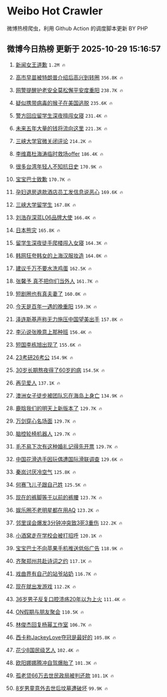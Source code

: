 # Weibo Hot Crawler 



微博热榜爬虫，利用 Github Action 的调度脚本更新 BY PHP 


## 微博今日热榜 更新于 2025-10-29 15:16:57 
1. [新闻女王道歉](https://s.weibo.com/weibo?q=%E6%96%B0%E9%97%BB%E5%A5%B3%E7%8E%8B%E9%81%93%E6%AD%89&t=31&band_rank=1&Refer=top) `1.2M 🔥` 

1. [高市早苗被特朗普介绍后高兴到转圈](https://s.weibo.com/weibo?q=%23%E9%AB%98%E5%B8%82%E6%97%A9%E8%8B%97%E8%A2%AB%E7%89%B9%E6%9C%97%E6%99%AE%E4%BB%8B%E7%BB%8D%E5%90%8E%E9%AB%98%E5%85%B4%E5%88%B0%E8%BD%AC%E5%9C%88%23&t=31&band_rank=2&Refer=top) `356.8K 🔥` 

1. [网警提醒护老安全莫松懈平安度重阳](https://s.weibo.com/weibo?q=%23%E7%BD%91%E8%AD%A6%E6%8F%90%E9%86%92%E6%8A%A4%E8%80%81%E5%AE%89%E5%85%A8%E8%8E%AB%E6%9D%BE%E6%87%88%E5%B9%B3%E5%AE%89%E5%BA%A6%E9%87%8D%E9%98%B3%23&t=31&band_rank=3&Refer=top) `238.7K 🔥` 

1. [疑似携带病毒的猴子在美国逃脱](https://s.weibo.com/weibo?q=%23%E7%96%91%E4%BC%BC%E6%90%BA%E5%B8%A6%E7%97%85%E6%AF%92%E7%9A%84%E7%8C%B4%E5%AD%90%E5%9C%A8%E7%BE%8E%E5%9B%BD%E9%80%83%E8%84%B1%23&t=31&band_rank=4&Refer=top) `235.6K 🔥` 

1. [警方回应留学生深夜擅闯女寝](https://s.weibo.com/weibo?q=%23%E8%AD%A6%E6%96%B9%E5%9B%9E%E5%BA%94%E7%95%99%E5%AD%A6%E7%94%9F%E6%B7%B1%E5%A4%9C%E6%93%85%E9%97%AF%E5%A5%B3%E5%AF%9D%23&t=31&band_rank=5&Refer=top) `231.4K 🔥` 

1. [未来五年大量的钱将流向这里](https://s.weibo.com/weibo?q=%23%E6%9C%AA%E6%9D%A5%E4%BA%94%E5%B9%B4%E5%A4%A7%E9%87%8F%E7%9A%84%E9%92%B1%E5%B0%86%E6%B5%81%E5%90%91%E8%BF%99%E9%87%8C%23&t=31&band_rank=6&Refer=top) `221.3K 🔥` 

1. [三峡大学官微关闭评论](https://s.weibo.com/weibo?q=%23%E4%B8%89%E5%B3%A1%E5%A4%A7%E5%AD%A6%E5%AE%98%E5%BE%AE%E5%85%B3%E9%97%AD%E8%AF%84%E8%AE%BA%23&t=31&band_rank=7&Refer=top) `214.2K 🔥` 

1. [李维嘉杜海涛临时救场offer](https://s.weibo.com/weibo?q=%E6%9D%8E%E7%BB%B4%E5%98%89%E6%9D%9C%E6%B5%B7%E6%B6%9B%E4%B8%B4%E6%97%B6%E6%95%91%E5%9C%BAoffer&t=31&band_rank=8&Refer=top) `186.4K 🔥` 

1. [很多台湾年轻人不知抗日史](https://s.weibo.com/weibo?q=%23%E5%BE%88%E5%A4%9A%E5%8F%B0%E6%B9%BE%E5%B9%B4%E8%BD%BB%E4%BA%BA%E4%B8%8D%E7%9F%A5%E6%8A%97%E6%97%A5%E5%8F%B2%23&t=31&band_rank=9&Refer=top) `170.9K 🔥` 

1. [宝宝巴士致歉](https://s.weibo.com/weibo?q=%23%E5%AE%9D%E5%AE%9D%E5%B7%B4%E5%A3%AB%E8%87%B4%E6%AD%89%23&t=31&band_rank=10&Refer=top) `170.7K 🔥` 

1. [孕妇退房退款酒店员工发信息说恶心](https://s.weibo.com/weibo?q=%23%E5%AD%95%E5%A6%87%E9%80%80%E6%88%BF%E9%80%80%E6%AC%BE%E9%85%92%E5%BA%97%E5%91%98%E5%B7%A5%E5%8F%91%E4%BF%A1%E6%81%AF%E8%AF%B4%E6%81%B6%E5%BF%83%23&t=31&band_rank=11&Refer=top) `169.6K 🔥` 

1. [三峡大学留学生](https://s.weibo.com/weibo?q=%23%E4%B8%89%E5%B3%A1%E5%A4%A7%E5%AD%A6%E7%95%99%E5%AD%A6%E7%94%9F%23&t=31&band_rank=12&Refer=top) `167.8K 🔥` 

1. [刘浩存深蓝L06品牌大使](https://s.weibo.com/weibo?q=%23%E5%88%98%E6%B5%A9%E5%AD%98%E6%B7%B1%E8%93%9DL06%E5%93%81%E7%89%8C%E5%A4%A7%E4%BD%BF%23&t=31&band_rank=13&Refer=top) `166.4K 🔥` 

1. [日本熊灾](https://s.weibo.com/weibo?q=%E6%97%A5%E6%9C%AC%E7%86%8A%E7%81%BE&t=31&band_rank=14&Refer=top) `165.8K 🔥` 

1. [留学生深夜徒手爬楼闯入女寝](https://s.weibo.com/weibo?q=%23%E7%95%99%E5%AD%A6%E7%94%9F%E6%B7%B1%E5%A4%9C%E5%BE%92%E6%89%8B%E7%88%AC%E6%A5%BC%E9%97%AF%E5%85%A5%E5%A5%B3%E5%AF%9D%23&t=31&band_rank=15&Refer=top) `164.3K 🔥` 

1. [韩网狂夸韩女的上海汉服妆造](https://s.weibo.com/weibo?q=%E9%9F%A9%E7%BD%91%E7%8B%82%E5%A4%B8%E9%9F%A9%E5%A5%B3%E7%9A%84%E4%B8%8A%E6%B5%B7%E6%B1%89%E6%9C%8D%E5%A6%86%E9%80%A0&t=31&band_rank=16&Refer=top) `164.0K 🔥` 

1. [建议千万不要水洗鸡蛋](https://s.weibo.com/weibo?q=%E5%BB%BA%E8%AE%AE%E5%8D%83%E4%B8%87%E4%B8%8D%E8%A6%81%E6%B0%B4%E6%B4%97%E9%B8%A1%E8%9B%8B&t=31&band_rank=17&Refer=top) `162.5K 🔥` 

1. [张馨予 真不把你们当外人](https://s.weibo.com/weibo?q=%E5%BC%A0%E9%A6%A8%E4%BA%88%20%E7%9C%9F%E4%B8%8D%E6%8A%8A%E4%BD%A0%E4%BB%AC%E5%BD%93%E5%A4%96%E4%BA%BA&t=31&band_rank=18&Refer=top) `161.7K 🔥` 

1. [短剧圈也有真夫妻了](https://s.weibo.com/weibo?q=%E7%9F%AD%E5%89%A7%E5%9C%88%E4%B9%9F%E6%9C%89%E7%9C%9F%E5%A4%AB%E5%A6%BB%E4%BA%86&t=31&band_rank=19&Refer=top) `160.0K 🔥` 

1. [今天是百年一遇的晚重阳](https://s.weibo.com/weibo?q=%23%E4%BB%8A%E5%A4%A9%E6%98%AF%E7%99%BE%E5%B9%B4%E4%B8%80%E9%81%87%E7%9A%84%E6%99%9A%E9%87%8D%E9%98%B3%23&t=31&band_rank=20&Refer=top) `159.3K 🔥` 

1. [泽连斯基声称无力施压中国望美出手](https://s.weibo.com/weibo?q=%23%E6%B3%BD%E8%BF%9E%E6%96%AF%E5%9F%BA%E5%A3%B0%E7%A7%B0%E6%97%A0%E5%8A%9B%E6%96%BD%E5%8E%8B%E4%B8%AD%E5%9B%BD%E6%9C%9B%E7%BE%8E%E5%87%BA%E6%89%8B%23&t=31&band_rank=21&Refer=top) `157.8K 🔥` 

1. [李沁说张晚意上那种班](https://s.weibo.com/weibo?q=%E6%9D%8E%E6%B2%81%E8%AF%B4%E5%BC%A0%E6%99%9A%E6%84%8F%E4%B8%8A%E9%82%A3%E7%A7%8D%E7%8F%AD&t=31&band_rank=22&Refer=top) `156.4K 🔥` 

1. [短国李栋旭出现了](https://s.weibo.com/weibo?q=%E7%9F%AD%E5%9B%BD%E6%9D%8E%E6%A0%8B%E6%97%AD%E5%87%BA%E7%8E%B0%E4%BA%86&t=31&band_rank=23&Refer=top) `155.6K 🔥` 

1. [23考研26考公](https://s.weibo.com/weibo?q=23%E8%80%83%E7%A0%9426%E8%80%83%E5%85%AC&t=31&band_rank=24&Refer=top) `154.9K 🔥` 

1. [30岁长期熬夜得了60岁的病](https://s.weibo.com/weibo?q=30%E5%B2%81%E9%95%BF%E6%9C%9F%E7%86%AC%E5%A4%9C%E5%BE%97%E4%BA%8660%E5%B2%81%E7%9A%84%E7%97%85&t=31&band_rank=25&Refer=top) `154.5K 🔥` 

1. [再见爱人](https://s.weibo.com/weibo?q=%E5%86%8D%E8%A7%81%E7%88%B1%E4%BA%BA&t=31&band_rank=26&Refer=top) `137.1K 🔥` 

1. [澳洲女子徒步被团队忘在海岛上身亡](https://s.weibo.com/weibo?q=%23%E6%BE%B3%E6%B4%B2%E5%A5%B3%E5%AD%90%E5%BE%92%E6%AD%A5%E8%A2%AB%E5%9B%A2%E9%98%9F%E5%BF%98%E5%9C%A8%E6%B5%B7%E5%B2%9B%E4%B8%8A%E8%BA%AB%E4%BA%A1%23&t=31&band_rank=27&Refer=top) `134.9K 🔥` 

1. [鹿晗我们的明天上新版本了](https://s.weibo.com/weibo?q=%E9%B9%BF%E6%99%97%E6%88%91%E4%BB%AC%E7%9A%84%E6%98%8E%E5%A4%A9%E4%B8%8A%E6%96%B0%E7%89%88%E6%9C%AC%E4%BA%86&t=31&band_rank=28&Refer=top) `129.7K 🔥` 

1. [万剑穿心名场面](https://s.weibo.com/weibo?q=%23%E4%B8%87%E5%89%91%E7%A9%BF%E5%BF%83%E5%90%8D%E5%9C%BA%E9%9D%A2%23&t=31&band_rank=29&Refer=top) `129.7K 🔥` 

1. [脑控轮椅机器人](https://s.weibo.com/weibo?q=%23%E8%84%91%E6%8E%A7%E8%BD%AE%E6%A4%85%E6%9C%BA%E5%99%A8%E4%BA%BA%23&t=31&band_rank=30&Refer=top) `129.7K 🔥` 

1. [毛不易下次有这种婚礼记得先开票](https://s.weibo.com/weibo?q=%E6%AF%9B%E4%B8%8D%E6%98%93%E4%B8%8B%E6%AC%A1%E6%9C%89%E8%BF%99%E7%A7%8D%E5%A9%9A%E7%A4%BC%E8%AE%B0%E5%BE%97%E5%85%88%E5%BC%80%E7%A5%A8&t=31&band_rank=31&Refer=top) `129.7K 🔥` 

1. [中国花滑选手因玩偶遭国际滑联调查](https://s.weibo.com/weibo?q=%23%E4%B8%AD%E5%9B%BD%E8%8A%B1%E6%BB%91%E9%80%89%E6%89%8B%E5%9B%A0%E7%8E%A9%E5%81%B6%E9%81%AD%E5%9B%BD%E9%99%85%E6%BB%91%E8%81%94%E8%B0%83%E6%9F%A5%23&t=31&band_rank=32&Refer=top) `129.6K 🔥` 

1. [秦岚讨厌冷空气](https://s.weibo.com/weibo?q=%E7%A7%A6%E5%B2%9A%E8%AE%A8%E5%8E%8C%E5%86%B7%E7%A9%BA%E6%B0%94&t=31&band_rank=33&Refer=top) `125.8K 🔥` 

1. [何赛飞儿子跟自己姓](https://s.weibo.com/weibo?q=%23%E4%BD%95%E8%B5%9B%E9%A3%9E%E5%84%BF%E5%AD%90%E8%B7%9F%E8%87%AA%E5%B7%B1%E5%A7%93%23&t=31&band_rank=34&Refer=top) `125.5K 🔥` 

1. [现在的裤脚等于以前的裤腰](https://s.weibo.com/weibo?q=%E7%8E%B0%E5%9C%A8%E7%9A%84%E8%A3%A4%E8%84%9A%E7%AD%89%E4%BA%8E%E4%BB%A5%E5%89%8D%E7%9A%84%E8%A3%A4%E8%85%B0&t=31&band_rank=35&Refer=top) `123.7K 🔥` 

1. [娱乐圈不老明星都在用AQ](https://s.weibo.com/weibo?q=%23%E5%A8%B1%E4%B9%90%E5%9C%88%E4%B8%8D%E8%80%81%E6%98%8E%E6%98%9F%E9%83%BD%E5%9C%A8%E7%94%A8AQ%23&t=31&band_rank=36&Refer=top) `123.2K 🔥` 

1. [邻里误会爆发3分钟冲突致3死3重伤](https://s.weibo.com/weibo?q=%23%E9%82%BB%E9%87%8C%E8%AF%AF%E4%BC%9A%E7%88%86%E5%8F%913%E5%88%86%E9%92%9F%E5%86%B2%E7%AA%81%E8%87%B43%E6%AD%BB3%E9%87%8D%E4%BC%A4%23&t=31&band_rank=37&Refer=top) `122.2K 🔥` 

1. [小酒窝走在学校会被打招呼](https://s.weibo.com/weibo?q=%23%E5%B0%8F%E9%85%92%E7%AA%9D%E8%B5%B0%E5%9C%A8%E5%AD%A6%E6%A0%A1%E4%BC%9A%E8%A2%AB%E6%89%93%E6%8B%9B%E5%91%BC%23&t=31&band_rank=38&Refer=top) `120.1K 🔥` 

1. [宝宝巴士不向苹果手机推送低俗广告](https://s.weibo.com/weibo?q=%23%E5%AE%9D%E5%AE%9D%E5%B7%B4%E5%A3%AB%E4%B8%8D%E5%90%91%E8%8B%B9%E6%9E%9C%E6%89%8B%E6%9C%BA%E6%8E%A8%E9%80%81%E4%BD%8E%E4%BF%97%E5%B9%BF%E5%91%8A%23&t=31&band_rank=39&Refer=top) `118.9K 🔥` 

1. [齐聚郑州共赴诗词之约](https://s.weibo.com/weibo?q=%23%E9%BD%90%E8%81%9A%E9%83%91%E5%B7%9E%E5%85%B1%E8%B5%B4%E8%AF%97%E8%AF%8D%E4%B9%8B%E7%BA%A6%23&t=31&band_rank=40&Refer=top) `117.1K 🔥` 

1. [戏曲界有自己的站爷站奶](https://s.weibo.com/weibo?q=%E6%88%8F%E6%9B%B2%E7%95%8C%E6%9C%89%E8%87%AA%E5%B7%B1%E7%9A%84%E7%AB%99%E7%88%B7%E7%AB%99%E5%A5%B6&t=31&band_rank=41&Refer=top) `116.7K 🔥` 

1. [现在就出发游戏](https://s.weibo.com/weibo?q=%E7%8E%B0%E5%9C%A8%E5%B0%B1%E5%87%BA%E5%8F%91%E6%B8%B8%E6%88%8F&t=31&band_rank=42&Refer=top) `112.2K 🔥` 

1. [36岁男子反复口腔溃疡20年以为上火](https://s.weibo.com/weibo?q=%2336%E5%B2%81%E7%94%B7%E5%AD%90%E5%8F%8D%E5%A4%8D%E5%8F%A3%E8%85%94%E6%BA%83%E7%96%A120%E5%B9%B4%E4%BB%A5%E4%B8%BA%E4%B8%8A%E7%81%AB%23&t=31&band_rank=43&Refer=top) `111.4K 🔥` 

1. [ON假期与朋友聚会](https://s.weibo.com/weibo?q=%23ON%E5%81%87%E6%9C%9F%E4%B8%8E%E6%9C%8B%E5%8F%8B%E8%81%9A%E4%BC%9A%23&t=31&band_rank=44&Refer=top) `110.5K 🔥` 

1. [林俊杰回复杨幂工作室](https://s.weibo.com/weibo?q=%23%E6%9E%97%E4%BF%8A%E6%9D%B0%E5%9B%9E%E5%A4%8D%E6%9D%A8%E5%B9%82%E5%B7%A5%E4%BD%9C%E5%AE%A4%23&t=31&band_rank=45&Refer=top) `106.7K 🔥` 

1. [西卡称JackeyLove夺冠是最好的](https://s.weibo.com/weibo?q=%E8%A5%BF%E5%8D%A1%E7%A7%B0JackeyLove%E5%A4%BA%E5%86%A0%E6%98%AF%E6%9C%80%E5%A5%BD%E7%9A%84&t=31&band_rank=46&Refer=top) `105.8K 🔥` 

1. [花少8国民级艺人](https://s.weibo.com/weibo?q=%23%E8%8A%B1%E5%B0%918%E5%9B%BD%E6%B0%91%E7%BA%A7%E8%89%BA%E4%BA%BA%23&t=31&band_rank=47&Refer=top) `102.4K 🔥` 

1. [欧阳娜娜腾冲自驾爆胎了](https://s.weibo.com/weibo?q=%23%E6%AC%A7%E9%98%B3%E5%A8%9C%E5%A8%9C%E8%85%BE%E5%86%B2%E8%87%AA%E9%A9%BE%E7%88%86%E8%83%8E%E4%BA%86%23&t=31&band_rank=48&Refer=top) `101.3K 🔥` 

1. [孤老贷66万去世民政局被判还款](https://s.weibo.com/weibo?q=%23%E5%AD%A4%E8%80%81%E8%B4%B766%E4%B8%87%E5%8E%BB%E4%B8%96%E6%B0%91%E6%94%BF%E5%B1%80%E8%A2%AB%E5%88%A4%E8%BF%98%E6%AC%BE%23&t=31&band_rank=49&Refer=top) `101.1K 🔥` 

1. [8岁男童意外去世后坟墓遭破坏](https://s.weibo.com/weibo?q=%238%E5%B2%81%E7%94%B7%E7%AB%A5%E6%84%8F%E5%A4%96%E5%8E%BB%E4%B8%96%E5%90%8E%E5%9D%9F%E5%A2%93%E9%81%AD%E7%A0%B4%E5%9D%8F%23&t=31&band_rank=50&Refer=top) `99.9K 🔥` 

